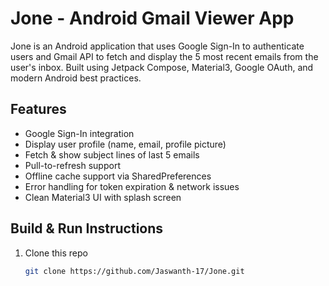 #  Jone - Android Gmail Viewer App

Jone is an Android application that uses Google Sign-In to authenticate users and Gmail API to fetch and display the 5 most recent emails from the user's inbox. Built using Jetpack Compose, Material3, Google OAuth, and modern Android best practices.

##  Features

-  Google Sign-In integration
-  Display user profile (name, email, profile picture)
-  Fetch & show subject lines of last 5 emails
-  Pull-to-refresh support
-  Offline cache support via SharedPreferences
-  Error handling for token expiration & network issues
-  Clean Material3 UI with splash screen

##  Build & Run Instructions

1. Clone this repo
   ```bash
   git clone https://github.com/Jaswanth-17/Jone.git
